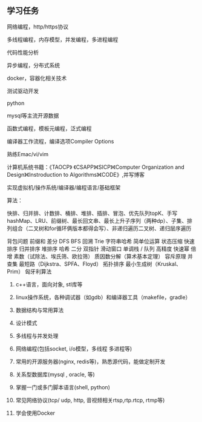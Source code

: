 ##  学习任务 

网络编程，http/https协议

多线程编程，内存模型，并发编程，多进程编程

代码性能分析

异步编程，分布式系统

docker，容器化相关技术

测试驱动开发

python

mysql等主流开源数据

函数式编程，模板元编程，泛式编程

编译器工作流程，编译选项Compiler Options

熟练Emac/vi/vim

计算机系统书籍：《TAOCP》 《CSAPP》《SICP》《Computer Organization and Design》《Instroduction to Algorithms》《CODE》,并写博客

实现虚拟机/操作系统/编译器/编程语言/基础框架





算法：

快排、归并排、计数排、桶排、堆排、插排、冒泡、优先队列topK、手写hashMap、LRU、前缀树、最长回文串、最长上升子序列（两种dp）、子集、排列组合（二叉树和for循环俩版本都得会写）、非递归遍历二叉树、递归层序遍历

背包问题 前缀和 差分 DFS BFS 回溯 Trie 字符串哈希 简单位运算 状态压缩 快速排序 归并排序 堆排序 哈希 二分 双指针 滑动窗口 单调栈 / 队列 高精度 快速幂 倍增 素数（试除法、埃氏筛、欧拉筛） 质因数分解（算术基本定理） 容斥原理 并查集 最短路（Dijkstra、SPFA、Floyd） 拓扑排序 最小生成树（Kruskal、Prim） 匈牙利算法







1. c++语言，面向对象, stl库等

2. linux操作系统，各种调试器（如gdb）和编译器工具（makefile，gradle）

3. 数据结构与常用算法

4. 设计模式

5. 多线程与并发处理

6. 网络编程(包括socket, i/o模型，多线程 多进程等)

7.  常用的开源服务器(nginx, redis等)，熟悉源代码，能做定制开发

8. 关系型数据库(mysql , oracle, 等)

9. 掌握一门或多门脚本语言(shell, python)

10. 常见网络协议(tcp/ udp,   http,  音视频相关rtsp,rtp.rtcp, rtmp等)

11. 学会使用Docker

